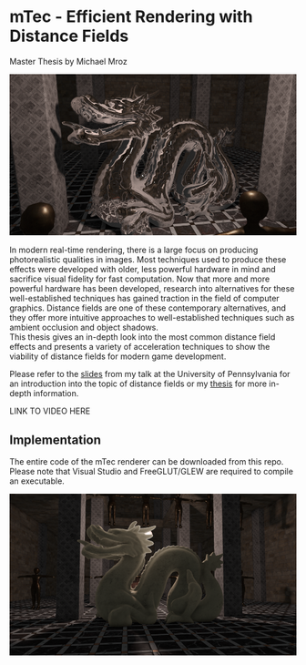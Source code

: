 mTec - Efficient Rendering with Distance Fields
========================================
Master Thesis by Michael Mroz

![](Figures/3.PNG)

In modern real-time rendering, there is a large focus on producing photorealistic qualities in images. Most techniques used to produce these effects were developed with older, less powerful hardware in mind and sacrifice visual fidelity for fast computation. Now that more and more powerful hardware has been developed, research into alternatives for these well-established techniques has gained traction in the field of computer graphics. Distance fields are one of these contemporary alternatives, and they offer more intuitive approaches to well-established techniques such as ambient occlusion and object shadows. <br>
This thesis gives an in-depth look into the most common distance field effects and presents a variety of acceleration techniques to show the viability of distance fields for modern game development.

Please refer to the [slides](talk_notes.pdf) from my talk at the University of Pennsylvania for an introduction into the topic of distance fields or my [thesis](SDF_Mroz.pdf) for more in-depth information.

LINK TO VIDEO HERE

Implementation
--------------
The entire code of the mTec renderer can be downloaded from this repo. Please note that Visual Studio and FreeGLUT/GLEW are required to compile an executable.

![](Figures/6.PNG)
